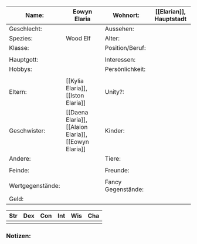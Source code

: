 
| Name:            | Eowyn Elaria                                          | Wohnort:           | [[Elarian]], Hauptstadt |
| ---------------- | ----------------------------------------------------- | ------------------ | ----------------------- |
| Geschlecht:      |                                                       | Aussehen:          |                         |
| Spezies:         | Wood Elf                                              | Alter:             |                         |
| Klasse:          |                                                       | Position/Beruf:    |                         |
|                  |                                                       |                    |                         |
| Hauptgott:       |                                                       | Interessen:        |                         |
| Hobbys:          |                                                       | Persönlichkeit:    |                         |
|                  |                                                       |                    |                         |
| Eltern:          | [[Kylia Elaria]], [[Iston Elaria]]                    | Unity?:            |                         |
| Geschwister:     | [[Daena Elaria]], [[Alaion Elaria]], [[Eowyn Elaria]] | Kinder:            |                         |
| Andere:          |                                                       | Tiere:             |                         |
|                  |                                                       |                    |                         |
| Feinde:          |                                                       | Freunde:           |                         |
|                  |                                                       |                    |                         |
| Wertgegenstände: |                                                       | Fancy Gegenstände: |                         |
| Geld:            |                                                       |                    |                         |

| Str | Dex | Con | Int | Wis | Cha |
| --- | --- | --- | --- | --- | --- |
|     |     |     |     |     |     |
### Notizen:
